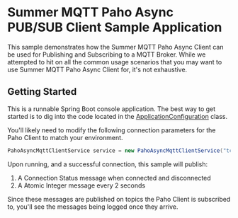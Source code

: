 # Summer MQTT Paho Async PUB/SUB Client Sample Application

This sample demonstrates how the Summer MQTT Paho Async Client can be used for Publishing and Subscribing to a MQTT Broker. While we attempted to hit on all the common usage scenarios that you may want to use Summer MQTT Paho Async Client for, it's not exhaustive.

## Getting Started

This is a runnable Spring Boot console application. The best way to get started is to dig into the code located in the [ApplicationConfiguration](src/main/java/com/github/christophersmith/summer/mqtt/samples/paho/pubsub/configuration/ApplicationConfiguration.java) class.

You'll likely need to modify the following connection parameters for the Paho Client to match your environment.

```java
PahoAsyncMqttClientService service = new PahoAsyncMqttClientService("tcp://localhost:1883", "TESTPUBSUB", MqttClientConnectionType.PUBSUB, null);
```

Upon running, and a successful connection, this sample will publish:

1. A Connection Status message when connected and disconnected
1. A Atomic Integer message every 2 seconds

Since these messages are published on topics the Paho Client is subscribed to, you'll see the messages being logged once they arrive.
